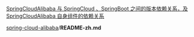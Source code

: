 [SpringCloudAlibaba 与 SpringCloud 、SpringBoot 之间的版本依赖关系，及 SpringCloudAlibaba 自身组件的依赖关系](https://github.com/alibaba/spring-cloud-alibaba/wiki/%E7%89%88%E6%9C%AC%E8%AF%B4%E6%98%8E)

 [spring-cloud-alibaba](https://github.com/alibaba/spring-cloud-alibaba)/**README-zh.md**